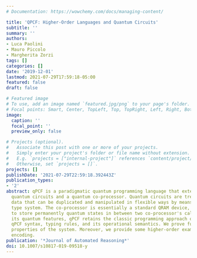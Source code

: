```yaml
---
# Documentation: https://wowchemy.com/docs/managing-content/

title: 'QPCF: Higher-Order Languages and Quantum Circuits'
subtitle: ''
summary: ''
authors:
- Luca Paolini
- Mauro Piccolo
- Margherita Zorzi
tags: []
categories: []
date: '2019-12-01'
lastmod: 2021-07-29T17:59:18-05:00
featured: false
draft: false

# Featured image
# To use, add an image named `featured.jpg/png` to your page's folder.
# Focal points: Smart, Center, TopLeft, Top, TopRight, Left, Right, BottomLeft, Bottom, BottomRight.
image:
  caption: ''
  focal_point: ''
  preview_only: false

# Projects (optional).
#   Associate this post with one or more of your projects.
#   Simply enter your project's folder or file name without extension.
#   E.g. `projects = ["internal-project"]` references `content/project/deep-learning/index.md`.
#   Otherwise, set `projects = []`.
projects: []
publishDate: '2021-07-29T22:59:18.392443Z'
publication_types:
- '2'
abstract: qPCF is a paradigmatic quantum programming language that extends PCF with
  quantum circuits and a quantum co-processor. Quantum circuits are treated as classical
  data that can be duplicated and manipulated in flexible ways by means of a dependent
  type system. The co-processor is essentially a standard QRAM device, albeit we avoid
  to store permanently quantum states in between two co-processor's calls. Despite
  its quantum features, qPCF retains the classic programming approach of PCF. We introduce
  qPCF syntax, typing rules, and its operational semantics. We prove fundamental syntactic
  properties of the system. Moreover, we provide some higher-order examples of circuit
  encoding.
publication: '*Journal of Automated Reasoning*'
doi: 10.1007/s10817-019-09518-y
---
```

